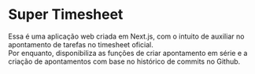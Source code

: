 # Super Timesheet
Essa é uma aplicação web criada em Next.js, com o intuito de auxiliar no apontamento de tarefas no timesheet oficial.\
Por enquanto, disponibiliza as funções de criar apontamento em série e a criação de apontamentos com base no histórico de commits no Github.
